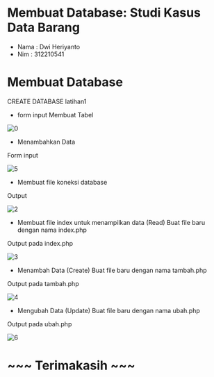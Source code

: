 #  Membuat Database: Studi Kasus Data Barang 

* Nama : Dwi Heriyanto
* Nim : 312210541

# Membuat Database 
 CREATE DATABASE latihan1
 
 * form input Membuat Tabel 

![0](https://github.com/dwiupb1/Lab3Web./assets/115912116/f8c95371-e388-4fce-a657-e282607f5752)

* Menambahkan Data 

Form input 

![5](https://github.com/dwiupb1/Lab3Web./assets/115912116/312169ce-ad7a-41d9-af32-93bb07ab973b)


* Membuat file koneksi database 

Output 

![2](https://github.com/dwiupb1/Lab3Web./assets/115912116/c5742d1f-bfb6-40a4-bde4-33456b2d2015)

* Membuat file index untuk menampilkan data (Read) Buat file baru dengan nama index.php

Output pada index.php

![3](https://github.com/dwiupb1/Lab3Web./assets/115912116/9bb03532-3124-47d8-be5b-89efab2b639e)

* Menambah Data (Create) Buat file baru dengan nama tambah.php 

Output pada tambah.php

![4](https://github.com/dwiupb1/Lab3Web./assets/115912116/dbf84d15-5645-440e-9174-562f5f9fee72)

* Mengubah Data (Update) Buat file baru dengan nama ubah.php 

Output pada ubah.php

![6](https://github.com/dwiupb1/Lab3Web./assets/115912116/f92d39be-c232-4bca-bc46-ae8f6c3dc462)

 
# ~~~ Terimakasih ~~~


